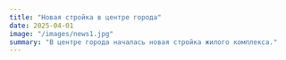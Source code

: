 ```yaml
---
title: "Новая стройка в центре города"
date: 2025-04-01
image: "/images/news1.jpg"
summary: "В центре города началась новая стройка жилого комплекса."
---
```


